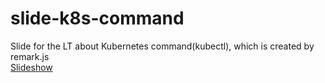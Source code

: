 # slide-k8s-command
Slide for the LT about Kubernetes command(kubectl), which is created by remark.js  
[Slideshow](https://kyohei-m.github.io/slide-k8s-command/)
